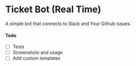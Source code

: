 # Ticket Bot (Real Time)

A simple bot that connects to Slack and Your Github issues.

#### Todo
 - [ ] Tests
 - [ ] Screenshots and usage
 - [ ] Add custom templates